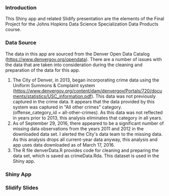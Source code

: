 ### Introduction

This Shiny app and related Slidify presentation are the elements of the Final Project for the Johns Hopkins Data Science Specialization Data Products course. 

### Data Source

The data in this app are sourced from the Denver Open Data Catalog (https://www.denvergov.org/opendata). There are a number of issues with the data that are taken into consideration during the cleaning and preparation of the data for this app.

1. The City of Denver, in 2013, began incorporating crime data using the Uniform Summons & Complaint system (https://www.denvergov.org/content/dam/denvergov/Portals/720/documents/statistics/USC_information.pdf). This data was not previously captured in the crime data. It appears that the data provided by this system was captured in "All other crimes" category. (offense_category_id = all-other-crimes). As this data was not reflected in years prior to 2013, this analysis eliminates that category in all years.
2. As of September 29, 2016, there appeared to be a significant number of missing data observations from the years 2011 and 2012 in the downloaded data set. I alerted the City's data team to the missing data. As this analysis drops all current-year data anyway, this analysis and app uses data downloaded as of March 17, 2016.
3. The R file denverData.R provides code for cleaning and preparing the data set, which is saved as crimeData.Rda. This dataset is used in the Shiny app. 

### Shiny App

### Slidify Slides